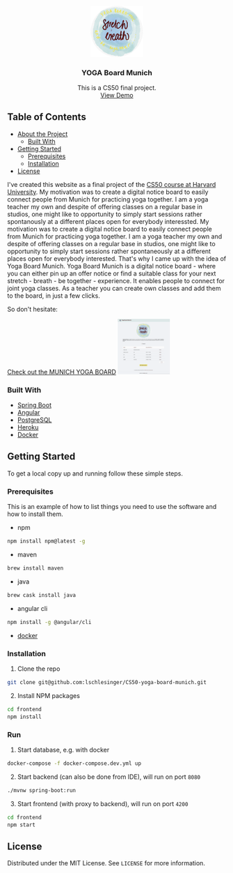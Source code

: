 <!-- PROJECT LOGO -->
<br />
<p align="center">
  <a href="https://github.com/lschlesinger/CS50-yoga-board-munich">
    <img src="frontend/src/assets/logo.png" alt="Logo" width="120">
  </a>

  <h3 align="center">YOGA Board Munich</h3>

  <p align="center">
    This is a CS50 final project.
    <br />
    <a href="https://github.com/github_username/repo">View Demo</a>
  </p>
</p>


<!-- TABLE OF CONTENTS -->
## Table of Contents

* [About the Project](#about-the-project)
  * [Built With](#built-with)
* [Getting Started](#getting-started)
  * [Prerequisites](#prerequisites)
  * [Installation](#installation)
* [License](#license)


<!-- ABOUT THE PROJECT -->
I've created this website as a final project of the [CS50
course at Harvard University](https://cs50.harvard.edu/).
My motivation was to create a digital notice board to easily connect people from Munich for practicing yoga together.
I am a yoga teacher my own and despite of offering classes on a regular base in studios, one might like to opportunity to simply start sessions rather spontanously at a different places open for everybody interessted. 
My motivation was to create a digital notice board to easily connect people from Munich for practicing yoga together.
I am a yoga teacher my own and despite of offering classes on a regular base in studios, one might like to opportunity to simply start sessions rather spontaneously at a different places open for everybody interested. 
That's why I came up with the idea of Yoga Board Munich.
Yoga Board Munich is a digital notice board - where you can either pin up an offer notice or find a suitable class for your next stretch - breath - be together - experience.
It enables people to connect for joint yoga classes.
As a teacher you can create own classes and add them to the board, in just a few clicks.

So don't hesitate:

[Check out the MUNICH YOGA BOARD](https://yoga-board.herokuapp.com/)
<img src="frontend/src/assets/demo-page.png" alt="Demo" width="120">

### Built With

* [Spring Boot]()
* [Angular]()
* [PostgreSQL]()
* [Heroku]()
* [Docker]()


<!-- GETTING STARTED -->
## Getting Started

To get a local copy up and running follow these simple steps.

### Prerequisites

This is an example of how to list things you need to use the software and how to install them.
* npm
```sh
npm install npm@latest -g
```
* maven
```sh
brew install maven
```
* java
```sh
brew cask install java
```
* angular cli
```sh
npm install -g @angular/cli
```
* [docker](https://docs.docker.com/docker-for-mac/install/)


### Installation
 
1. Clone the repo
```sh
git clone git@github.com:lschlesinger/CS50-yoga-board-munich.git
```
2. Install NPM packages
```sh
cd frontend
npm install
```

### Run
1. Start database, e.g. with docker
```sh
docker-compose -f docker-compose.dev.yml up
```
2. Start backend (can also be done from IDE), will run on port `8080`
```sh
./mvnw spring-boot:run
```
3. Start frontend (with proxy to backend), will run on port `4200`
```sh
cd frontend
npm start
```

<!-- LICENSE -->
## License

Distributed under the MIT License. See `LICENSE` for more information.
